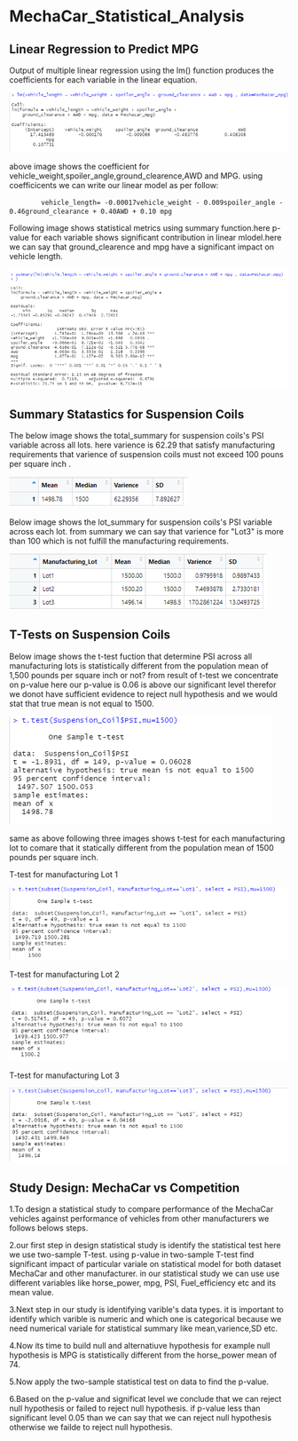 # MechaCar_Statistical_Analysis

## Linear Regression to Predict MPG

Output of multiple linear regression using the lm() function produces the coefficients for each variable in the linear equation.

![image](https://github.com/sanjal7137/MechaCar_Statistical_Analysis/blob/8731fb2b476084975eec52b4f6b1261221f1098d/Image/1.png)
 
above image shows the coefficient for vehicle_weight,spoiler_angle,ground_clearence,AWD and MPG. using coefficicents we can write our linear model as per follow:
 
            vehicle_length= -0.00017vehicle_weight - 0.009spoiler_angle - 0.46ground_clearance + 0.40AWD + 0.10 mpg
            
Following image shows statistical metrics using summary function.here p-value for each variable shows significant contribution in linear mlodel.here we can say that ground_clearence and mpg have a significant impact on vehicle length.
            
      
            
  ![image](https://github.com/sanjal7137/MechaCar_Statistical_Analysis/blob/2a23a6254ddcd8f1dbd85bb3db466c968412cd05/Image/2.png)
  
 ## Summary Statastics for Suspension Coils
 
 The below image shows the total_summary for suspension coils's PSI variable across all lots. here varience is 62.29 that satisfy manufacturing requirements that varience of suspension coils must not exceed 100 pouns per square inch .
 
 ![image](https://github.com/sanjal7137/MechaCar_Statistical_Analysis/blob/2a23a6254ddcd8f1dbd85bb3db466c968412cd05/Image/5.png)
 
 Below image shows the lot_summary for suspension coils's PSI variable across each lot. from summary we can say that varience for "Lot3" is more than 100 which is not fulfill the manufacturing requirements.
 
 ![image](https://github.com/sanjal7137/MechaCar_Statistical_Analysis/blob/2a23a6254ddcd8f1dbd85bb3db466c968412cd05/Image/6.png)
 
  ## T-Tests on Suspension Coils
 Below image shows the t-test fuction that determine PSI across all manufacturing lots is statistically different from the population mean of 1,500 pounds per square inch or not? from result of t-test we concentrate on p-value here our p-value is 0.06 is above our significant level therefor we donot have sufficient evidence to reject null hypothesis and we would stat that true mean is not equal to 1500.
 
![image](https://github.com/sanjal7137/MechaCar_Statistical_Analysis/blob/43752515560145a413c4041f8b660ec26db2f500/Image/3.png)

same as above following three images shows t-test for each manufacturing lot to comare that it statically different from the population mean of 1500 pounds per square inch.

T-test for manufacturing Lot 1

![image](https://github.com/sanjal7137/MechaCar_Statistical_Analysis/blob/43752515560145a413c4041f8b660ec26db2f500/Image/4.png)

T-test for manufacturing Lot 2

![image](https://github.com/sanjal7137/MechaCar_Statistical_Analysis/blob/43752515560145a413c4041f8b660ec26db2f500/Image/lot2.png)

T-test for manufacturing Lot 3

![image](https://github.com/sanjal7137/MechaCar_Statistical_Analysis/blob/43752515560145a413c4041f8b660ec26db2f500/Image/lot3.png)

## Study Design: MechaCar vs Competition

1.To design a statistical study to compare performance of the MechaCar vehicles against performance of vehicles from other manufacturers we follows belows steps.

2.our first step in design statistical study is identify the statistical test here we use two-sample T-test. using p-value in two-sample T-test find significant impact of particular variale on statistical model for both dataset MechaCar and other manufacturer. in our statistical study we can use use different variables like horse_power, mpg, PSI, Fuel_efficiency etc and its mean value.

3.Next step in our study is identifying varible's data types. it is important to identify which varible is numeric and which one is categorical because we need numerical variale for statistical summary like mean,varience,SD etc.

4.Now  its time to build null and alternatiuve hypothesis for example null hypothesis is  MPG  is statistically different from the horse_power mean of 74.

5.Now apply the two-sample statistical test on data to find the p-value.

6.Based on the p-value and significat level we conclude that we can reject null hypothesis or failed to reject null hypothesis. if p-value less than significant level 0.05 than we can say that we can reject null hypothesis otherwise we failde to reject null hypothesis.


